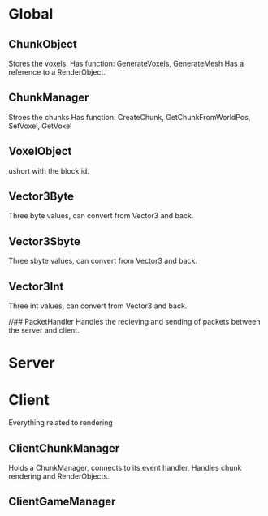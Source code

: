 ﻿# Global

## ChunkObject
Stores the voxels.
Has function: GenerateVoxels, GenerateMesh
Has a reference to a RenderObject.
## ChunkManager
Stroes the chunks
Has function: CreateChunk, GetChunkFromWorldPos, SetVoxel, GetVoxel
## VoxelObject
ushort with the block id.

## Vector3Byte
Three byte values, can convert from Vector3 and back.
## Vector3Sbyte
Three sbyte values, can convert from Vector3 and back.
## Vector3Int
Three int values, can convert from Vector3 and back.

//## PacketHandler
Handles the recieving and sending of packets between the server and client.

# Server


# Client
Everything related to rendering

## ClientChunkManager
Holds a ChunkManager, connects to its event handler, Handles chunk rendering and RenderObjects.
## ClientGameManager